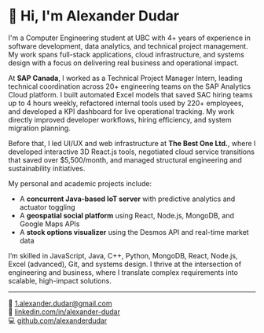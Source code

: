 # 👋 Hi, I'm Alexander Dudar

I'm a Computer Engineering student at UBC with 4+ years of experience in software development, data analytics, and technical project management. My work spans full-stack applications, cloud infrastructure, and systems design with a focus on delivering real business and operational impact.

At **SAP Canada**, I worked as a Technical Project Manager Intern, leading technical coordination across 20+ engineering teams on the SAP Analytics Cloud platform. I built automated Excel models that saved SAC hiring teams up to 4 hours weekly, refactored internal tools used by 220+ employees, and developed a KPI dashboard for live operational tracking. My work directly improved developer workflows, hiring efficiency, and system migration planning.

Before that, I led UI/UX and web infrastructure at **The Best One Ltd.**, where I developed interactive 3D React.js tools, negotiated cloud service transitions that saved over \$5,500/month, and managed structural engineering and sustainability initiatives.

My personal and academic projects include:
- A **concurrent Java-based IoT server** with predictive analytics and actuator toggling
- A **geospatial social platform** using React, Node.js, MongoDB, and Google Maps APIs
- A **stock options visualizer** using the Desmos API and real-time market data

I’m skilled in JavaScript, Java, C++, Python, MongoDB, React, Node.js, Excel (advanced), Git, and systems design. I thrive at the intersection of engineering and business, where I translate complex requirements into scalable, high-impact solutions.

---

📧 [1.alexander.dudar@gmail.com](mailto:1.alexander.dudar@gmail.com)  
💼 [linkedin.com/in/alexander-dudar](https://www.linkedin.com/in/alexander-dudar)  
💻 [github.com/alexanderdudar](https://github.com/alexanderdudar)
